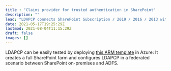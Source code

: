 ```yaml
---
title : "Claims provider for trusted authentication in SharePoint"
description: ""
lead: "LDAPCP connects SharePoint Subscription / 2019 / 2016 / 2013 with Active Directory and LDAP servers to improve the experience in federated authentication."
date: 2021-05-17T19:25:29Z
lastmod: 2021-08-04T11:15:29Z
draft: false
images: []
---
```


LDAPCP can be easily tested by deploying [this ARM template](https://azure.microsoft.com/en-us/resources/templates/sharepoint-adfs/) in Azure: It creates a full SharePoint farm and configures LDAPCP in a federated scenario between SharePoint on-premises and ADFS.
